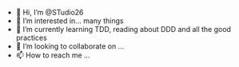 - 👋 Hi, I’m @STudio26
- 👀 I’m interested in... many things
- 🌱 I’m currently learning TDD, reading about DDD and all the good practices
- 💞️ I’m looking to collaborate on ...
- 📫 How to reach me ...

<!---
STudio26/STudio26 is a ✨ special ✨ repository because its `README.md` (this file) appears on your GitHub profile.
You can click the Preview link to take a look at your changes.
--->
